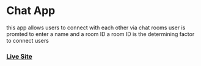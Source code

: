 # Chat App

this app allows users to connect with each other via chat rooms
user is promted to enter a name and a room ID 
a room ID is the determining factor to connect users

### [Live Site](https://wuzzap.netlify.com)
